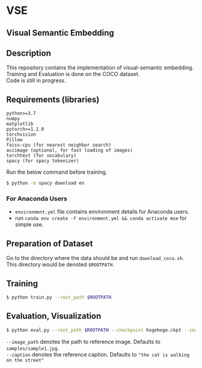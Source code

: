 # VSE
Visual Semantic Embedding
---

## Description
This repository contains the implementation of visual-semantic embedding.  
Training and Evaluation is done on the COCO dataset.  
Code is still in progress.  

## Requirements (libraries)
```
python>=3.7
numpy
matplotlib
pytorch>=1.1.0
torchvision
Pillow
faiss-cpu (for nearest neighbor search)
accimage (optional, for fast loading of images)
torchtext (for vocabulary)
spacy (for spacy tokenizer)
```

Run the below command before training.
```bash
$ python -m spacy download en
```

### For Anaconda Users
- `environment.yml` file contains environment details for Anaconda users.
- run `conda env create -f environment.yml && conda activate mse` for simple use.

## Preparation of Dataset
Go to the directory where the data should be and run `download_coco.sh`.  
This directory would be denoted `$ROOTPATH`.

## Training
```bash
$ python train.py --root_path $ROOTPATH
```

## Evaluation, Visualization
```bash
$ python eval.py --root_path $ROOTPATH --checkpoint hogehoge.ckpt --image_path $IMAGE --caption $CAPTION
```
`--image_path` denotes the path to reference image. Defaults to `samples/sample1.jpg`.  
`--caption` denotes the reference caption. Defaults to `"the cat is walking on the street"`  

